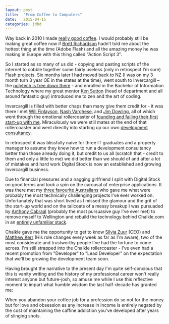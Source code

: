 ```yaml
---
layout: post
title:  "From Coffee to Computers"
date:   2015-04-15
categories: jdbd
---
```


Way back in 2010 I made [really good coffee][satellite]. I would probably still be making great coffee now if [Brett Richardson][brett] hadn’t told me about the hottest thing at the time (Adobe Flash) and all the amazing money he was making in Europe with this thing called “Action Script 3″.

So I started as so many of us did - copying and pasting scripts of the internet to cobble together some fairly useless (only in retrospect I’m sure) Flash projects. Six months later I had moved back to NZ (I was on my 3 month turn 3 year OE in the states at the time), went south to Invercargill – the [polytech is free down there][sit] - and enrolled in the Bachelor of Information Technology where my great mentor [Ken Sutton][ken] (head of department and all around fantastic guy) introduced me to zen and the art of coding.

Invercargill is filled with better chaps than many give them credit for - it was there I met [Will Finlayson][will], [Nash Varghese][nash], and [Jim Dowling][jim], all of which went through the emotional rollercoaster of [founding and failing their first start-up with me][jobit]. Miraculously we were still mates at the end of that rollercoaster and went directly into starting up our own [development consultancy][digital-stock].

In retrospect it was blissfully naive for three IT graduates and a property manager to assume they knew how to run a development consultancy better than those already doing it, but credit to us all (scratch that - credit to them and only a little to me) we did better than we should of and after a lot of mistakes and hard work Digital Stock is now an established and growing Invercargill business.

Due to financial pressures and a nagging girlfriend I split with Digital Stock on good terms and took a spin on the carousal of enterprise applications. It was there met my [three favourite Australians][ts3] who gave me what were probably the most technically challenging projects I've ever worked on. Unfortunately that was short lived as I missed the glamour and the grit of the start-up world and on the tailcoats of a messy breakup I was pursuaded by [Anthony Cabraal][anthony] (probably the most pursuasive guy I've ever met) to remove myself to Wellington and rebuild the technology behind Chalkle.com in an [entirely unfamiliar stack][mvc-vs-rails].

Chalkle gave me the opportunity to get to know [Silvia Zuur][silvia] (CEO) and [Matthew Kerr][matthew] (His role changes every week as far as I'm aware), two of the most considerate and trustworthy people I've had the fortune to come across. I'm still strapped into the Chalkle rollercoaster - I've even had a recent promotion from "Developer" to "Lead Developer" on the expectation that we'll be growing the development team soon.

Having brought the narrative to the present day I'm quite self-concious that this is vanity writing and the history of my professional career won't really interest anyone but future-josh, so amuse me while I use this reflective moment to impart what humble wisdom the last half-decade has granted me: 

When you abandon your coffee job for a profession do so not for the money but for love and obsession as any increase in income is entirely negated by the cost of maintaining the caffine addiction you've developed after years of slinging shots.

[satellite]:      http://www.coffeetacoma.com
[brett]:          https://de.linkedin.com/in/brettarichardson
[sit]:            http://sit.ac.nz
[ken]:            https://www.linkedin.com/profile/view?id=11579718
[will]:           https://nz.linkedin.com/in/willfinlayson
[nash]:           https://nz.linkedin.com/in/avinashvarghese
[jim]:            https://nz.linkedin.com/in/jamesdowlingnz
[jobit]:          http://jobit.co.nz
[digital-stock]:  https://digitalstock.co.nz
[ts3]:            https://ts3.com.au
[anthony]:        https://nz.linkedin.com/in/anthonycabraal
[mvc-vs-rails]:   /mvc-vs-rails
[silvia]:         https://nz.linkedin.com/in/silviazuur
[matthew]:        https://nz.linkedin.com/pub/matthew-kerr/10/a87/6a



